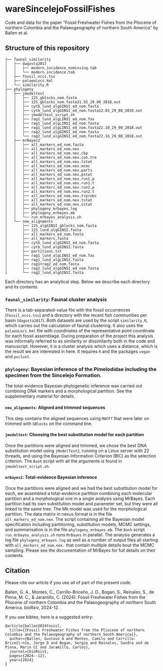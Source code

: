 # wareSincelejoFossilFishes

Code and data for the paper "Fossil Freshwater Fishes from the Pliocene of northern Colombia and the Palaeogeography of northern South America" by Ballen et al.

## Structure of this repository

```
├── faunal_similarity
│   ├── dagosta2017
│   │   ├── modern_incidence_nomissing.tab
│   │   └── modern_incidence.tab
│   ├── fossil_occs.tsv
│   ├── palaeoLocs.kml
│   └── similarity.R
├── phylogeny
│   ├── jmodeltest
│   │   ├── 12S_gblocks_nom.fasta
│   │   ├── 12S_gblocks_nom.fasta21.55_29_08_2018.out
│   │   ├── cytb_lund_algGINSI_ed_nom.fasta
│   │   ├── cytb_lund_algGINSI_ed_nom.fasta22.03_29_08_2018.out
│   │   ├── jmodeltest_script.sh
│   │   ├── rag1_lund_algLINSI_ed_nom.fas
│   │   ├── rag1_lund_algLINSI_ed_nom.fasta
│   │   ├── rag1_lund_algLINSI_ed_nom.fasta22.10_29_08_2018.out
│   │   ├── rag2_lund_algGINSI_ed_nom.fasta
│   │   └── rag2_lund_algGINSI_ed_nom.fasta22.16_29_08_2018.out
│   ├── mrBayes2
│   │   ├── all_markers_ed_nom.fasta
│   │   ├── all_markers_ed_nom.nex
│   │   ├── all_markers_ed_nom.nex.ckp
│   │   ├── all_markers_ed_nom.nex.con.tre
│   │   ├── all_markers_ed_nom.nex.lstat
│   │   ├── all_markers_ed_nom.nex.mcmc
│   │   ├── all_markers_ed_nom.nex.parts
│   │   ├── all_markers_ed_nom.nex.pstat
│   │   ├── all_markers_ed_nom.nex.run1.p
│   │   ├── all_markers_ed_nom.nex.run1.t
│   │   ├── all_markers_ed_nom.nex.run2.p
│   │   ├── all_markers_ed_nom.nex.run2.t
│   │   ├── all_markers_ed_nom.nex.trprobs
│   │   ├── all_markers_ed_nom.nex.tstat
│   │   ├── all_markers_ed_nom.nex.vstat
│   │   ├── phylogeny_mrbayes.log
│   │   ├── phylogeny_mrbayes.mb
│   │   └── run_mrbayes_analysis.sh
│   └── new_alignments
│       ├── 12S_algGINSI_gblocks_nom.fasta
│       ├── 12S_lund_algGINSI.fasta
│       ├── all_markers_ed_nom.fasta
│       ├── all_markers.fasta
│       ├── cytb_lund_algGINSI_ed_nom.fasta
│       ├── cytb_lund_algGINSI.fasta
│       ├── partitions.txt
│       ├── rag1_lund_algLINSI_ed_nom.fas
│       ├── rag1_lund_algLINSI.fasta
│       ├── rag1+rag2_ed_nom.fasta
│       ├── rag2_lund_algGINSI_ed_nom.fasta
│       └── rag2_lund_algGINSI.fasta
```

Each directory has an analytical step. Below we describe each directory and its contents.

### `faunal_similarity`: Faunal cluster analysis

There is a tab-separated-value file with the fossil occurrences (`fossil_occs.tsv`) and a directory with the recent fish communities per basin (`dagosta2017`). Both datasets are used by the script `similarity.R`, which carries out the calculation of faunal clustering. It also uses the `palaeoLocs.kml` file with coordinates of the representative point coordinate for each fossil assemblage. During preparation of the project this analysis was informally referred to as similarity or dissimilarity both in the code and manuscript. However, it is a cluster analysis which uses a distance, which is the result we are interested in here. It requires `R` and the packages `vegan` and `pvclust`.

### `phylogeny`: Bayesian inference of the Pimelodidae including the specimen from the Sincelejo Formation.

The total-evidence Bayesian phylogenetic inference was carried out combining DNA markers and a morphological partition. See the supplementary material for details.

#### `new_alignments`: Aligned and trimmed sequences

This step contains the aligned sequences using `MAFFT` that were later on trimmed with `GBlocks` on the command line.

#### `jmodeltest`: Choosing the best substitution model for each partition

Once the partitions were aligned and trimmed, we chose the best DNA substitution model using `jModelTest2`, running on a Linux server with 22 threads, and using the Bayesian Information Criterion (BIC) as the selection criterion. The `Bash` script with all the arguments is found in `jmodeltest_script.sh`.

#### `mrBayes2`: Total-evidence Bayesian inference 

Once the partitions were aligned and we had the best substitution model for each, we assembled a total-evidence partition combining each molecular partition and a morphological one in a single analysis using MrBayes. Each partition had its own substitution model and parameter set, but they were all linked to the same tree. The Mk model was used for the morphological partition. The data matrix in nexus format is in the file `all_markers_ed_nom.nex`. The script containing all the Bayesian model specification including partitioning, substitution models, MCMC settings, and summarisation is in the file `phylogeny_mrbayes.mb`. The `Bash` script `run_mrbayes_analysis.sh` runs `MrBayes` in parallel. The analysis generates a log file `phylogeny_mrbayes.log` as well as a number of output files all starting with `all_markers_ed_nom.nex.` that contain multiple details bout the MCMC sampling. Please see the documentation of MrBayes for full details on their contents.


## Citation

Please cite our article if you use all of part of the present code.

Ballen, G. A., Montes, C., Carrillo-Briceño, J. D., Bogan, S., Reinales, S., de Pinna, M. C., & Jaramillo, C. (2024). Fossil Freshwater Fishes from the Pliocene of northern Colombia and the Palaeogeography of northern South America. bioRxiv, 2024-12.

If you use bibtex, here is a suggested entry:

```
@article{ballen2024fossil,
  title={{Fossil Freshwater Fishes from the Pliocene of northern Colombia and the Palaeogeography of northern South America}},
  author={Ballen, Gustavo A and Montes, Camilo and Carrillo-Brice{\~n}o, Jorge D and Bogan, Sergio and Reinales, Sandra and de Pinna, Mario CC and Jaramillo, Carlos},
  journal={bioRxiv},
  pages={2024--12},
  year={2024}
}

```

